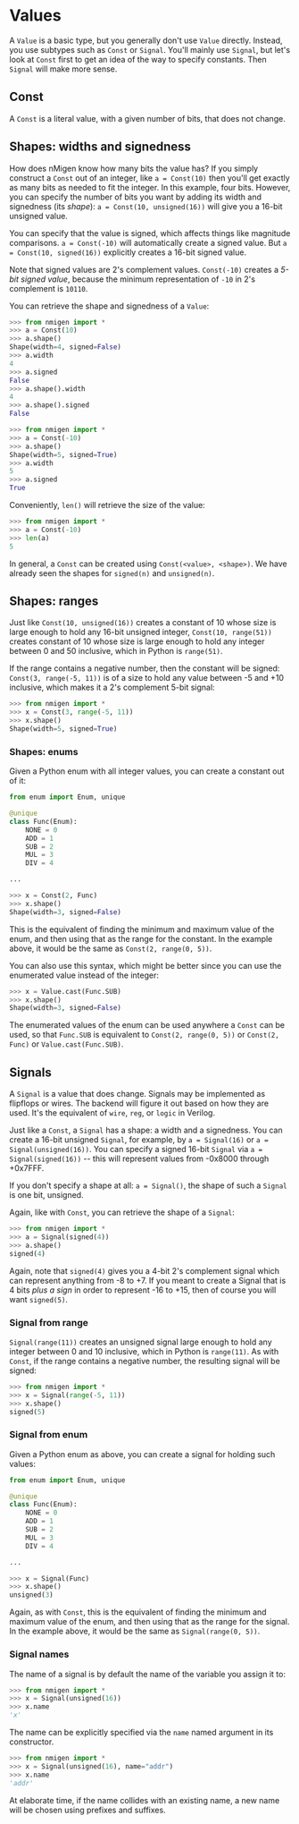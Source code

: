 # Values

A `Value` is a basic type, but you generally don't use `Value` directly. Instead, you use subtypes such as `Const` or `Signal`. You'll mainly use `Signal`, but let's look at `Const` first to get an idea of the way to specify constants. Then `Signal` will make more sense.

## Const

A `Const` is a literal value, with a given number of bits, that does not change.

## Shapes: widths and signedness

How does nMigen know how many bits the value has? If you simply construct a `Const` out of an integer, like `a = Const(10)` then you'll get exactly as many bits as needed to fit the integer. In this example, four bits. However, you can specify the number of bits you want by adding its width and signedness (its *shape*): `a = Const(10, unsigned(16))` will give you a 16-bit unsigned value.

You can specify that the value is signed, which affects things like magnitude comparisons. `a = Const(-10)` will automatically create a signed value. But `a = Const(10, signed(16))` explicitly creates a 16-bit signed value.

Note that signed values are 2's complement values. `Const(-10)` creates a _5-bit signed value_, because the minimum representation of `-10` in 2's complement is `10110`.

You can retrieve the shape and signedness of a `Value`:

```python
>>> from nmigen import *
>>> a = Const(10)
>>> a.shape()
Shape(width=4, signed=False)
>>> a.width
4
>>> a.signed
False
>>> a.shape().width
4
>>> a.shape().signed
False
```

```python
>>> from nmigen import *
>>> a = Const(-10)
>>> a.shape()
Shape(width=5, signed=True)
>>> a.width
5
>>> a.signed
True
```

Conveniently, `len()` will retrieve the size of the value:

```python
>>> from nmigen import *
>>> a = Const(-10)
>>> len(a)
5
```

In general, a `Const` can be created using `Const(<value>, <shape>)`. We have already seen the shapes for `signed(n)` and `unsigned(n)`.

## Shapes: ranges

Just like `Const(10, unsigned(16))` creates a constant of 10 whose size is large enough to hold any 16-bit unsigned integer, `Const(10, range(51))` creates constant of 10 whose size is large enough to hold any integer between 0 and 50 inclusive, which in Python is `range(51)`.

If the range contains a negative number, then the constant will be signed: `Const(3, range(-5, 11))` is of a size to hold any value between -5 and +10 inclusive, which makes it a 2's complement 5-bit signal:

```python
>>> from nmigen import *
>>> x = Const(3, range(-5, 11))
>>> x.shape()
Shape(width=5, signed=True)
```

### Shapes: enums

Given a Python enum with all integer values, you can create a constant out of it:

```python
from enum import Enum, unique

@unique
class Func(Enum):
    NONE = 0
    ADD = 1
    SUB = 2
    MUL = 3
    DIV = 4

...

>>> x = Const(2, Func)
>>> x.shape()
Shape(width=3, signed=False)
```

This is the equivalent of finding the minimum and maximum value of the enum, and then using that as the range for the constant. In the example above, it would be the same as `Const(2, range(0, 5))`.

You can also use this syntax, which might be better since you can use the enumerated value instead of the integer:

```python
>>> x = Value.cast(Func.SUB)
>>> x.shape()
Shape(width=3, signed=False)
```

The enumerated values of the enum can be used anywhere a `Const` can be used, so that `Func.SUB` is equivalent to `Const(2, range(0, 5))` or `Const(2, Func)` or `Value.cast(Func.SUB)`.

## Signals

A `Signal` is a value that does change. Signals may be implemented as flipflops or wires. The backend will figure it out based on how they are used. It's the equivalent of `wire`, `reg`, or `logic` in Verilog.

Just like a `Const`, a `Signal` has a shape: a width and a signedness. You can create a 16-bit unsigned `Signal`, for example, by `a = Signal(16)` or `a = Signal(unsigned(16))`. You can specify a signed 16-bit `Signal` via `a = Signal(signed(16))` -- this will represent values from -0x8000 through +0x7FFF.

If you don't specify a shape at all: `a = Signal()`, the shape of such a `Signal` is one bit, unsigned.

Again, like with `Const`, you can retrieve the shape of a `Signal`:

```python
>>> from nmigen import *
>>> a = Signal(signed(4))
>>> a.shape()
signed(4)
```

Again, note that `signed(4)` gives you a 4-bit 2's complement signal which can represent anything from -8 to +7. If you meant to create a Signal that is 4 bits *plus a sign* in order to represent -16 to +15, then of course you will want `signed(5)`.

### Signal from range

`Signal(range(11))` creates an unsigned signal large enough to hold any integer between 0 and 10 inclusive, which in Python is `range(11)`. As with `Const`, if the range contains a negative number, the resulting signal will be signed:

```python
>>> from nmigen import *
>>> x = Signal(range(-5, 11))
>>> x.shape()
signed(5)
```

### Signal from enum

Given a Python enum as above, you can create a signal for holding such values:

```python
from enum import Enum, unique

@unique
class Func(Enum):
    NONE = 0
    ADD = 1
    SUB = 2
    MUL = 3
    DIV = 4

...

>>> x = Signal(Func)
>>> x.shape()
unsigned(3)
```

Again, as with `Const`, this is the equivalent of finding the minimum and maximum value of the enum, and then using that as the range for the signal. In the example above, it would be the same as `Signal(range(0, 5))`.

### Signal names

The name of a signal is by default the name of the variable you assign it to:

```python
>>> from nmigen import *
>>> x = Signal(unsigned(16))
>>> x.name
'x'
```

The name can be explicitly specified via the `name` named argument in its constructor.

```python
>>> from nmigen import *
>>> x = Signal(unsigned(16), name="addr")
>>> x.name
'addr'
```

At elaborate time, if the name collides with an existing name, a new name will be chosen using prefixes and suffixes.
